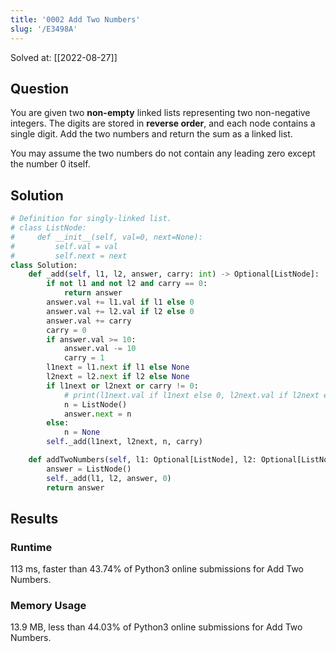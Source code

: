 ```yaml
---
title: '0002 Add Two Numbers'
slug: '/E3498A'
---
```


Solved at: [[2022-08-27]]

## Question

You are given two **non-empty** linked lists representing two non-negative integers. The digits are stored in **reverse order**, and each node contains a single digit. Add the two numbers and return the sum as a linked list.

You may assume the two numbers do not contain any leading zero except the number 0 itself.

## Solution

```python
# Definition for singly-linked list.
# class ListNode:
#     def __init__(self, val=0, next=None):
#         self.val = val
#         self.next = next
class Solution:
    def _add(self, l1, l2, answer, carry: int) -> Optional[ListNode]:
        if not l1 and not l2 and carry == 0:
            return answer
        answer.val += l1.val if l1 else 0
        answer.val += l2.val if l2 else 0
        answer.val += carry
        carry = 0
        if answer.val >= 10:
            answer.val -= 10
            carry = 1
        l1next = l1.next if l1 else None
        l2next = l2.next if l2 else None
        if l1next or l2next or carry != 0:
            # print(l1next.val if l1next else 0, l2next.val if l2next else 0, carry)
            n = ListNode()
            answer.next = n
        else:
            n = None
        self._add(l1next, l2next, n, carry)

    def addTwoNumbers(self, l1: Optional[ListNode], l2: Optional[ListNode]) -> Optional[ListNode]:
        answer = ListNode()
        self._add(l1, l2, answer, 0)
        return answer
```

## Results

### Runtime

113 ms, faster than 43.74% of Python3 online submissions for Add Two Numbers.

### Memory Usage

13.9 MB, less than 44.03% of Python3 online submissions for Add Two Numbers.
